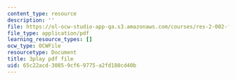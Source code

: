 ```yaml
---
content_type: resource
description: ''
file: https://ol-ocw-studio-app-qa.s3.amazonaws.com/courses/res-2-002-finite-element-procedures-for-solids-and-structures-spring-2010/65c22acd30859cf69775a2fd180cd40b_ejZtBwLUE3Y.pdf
file_type: application/pdf
learning_resource_types: []
ocw_type: OCWFile
resourcetype: Document
title: 3play pdf file
uid: 65c22acd-3085-9cf6-9775-a2fd180cd40b
---
```


